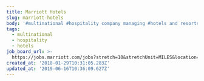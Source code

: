 ```yaml
---
title: Marriott Hotels
slug: marriott-hotels
body: '#multinational #hospitality company managing #hotels and resorts'
tags:
  - multinational
  - hospitality
  - hotels
job_board_url: >-
  https://jobs.marriott.com/jobs?stretch=10&stretchUnit=MILES&location=Berlin%2C+Germany&woe=7&page=1
created_at: '2018-01-29T10:31:05.283Z'
updated_at: '2019-06-16T10:36:09.627Z'
---
```


